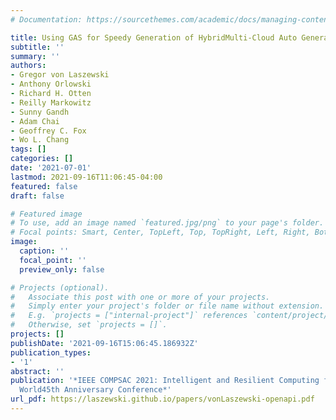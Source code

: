 ```yaml
---
# Documentation: https://sourcethemes.com/academic/docs/managing-content/

title: Using GAS for Speedy Generation of HybridMulti-Cloud Auto Generated AI Services
subtitle: ''
summary: ''
authors:
- Gregor von Laszewski
- Anthony Orlowski
- Richard H. Otten
- Reilly Markowitz
- Sunny Gandh
- Adam Chai
- Geoffrey C. Fox
- Wo L. Chang
tags: []
categories: []
date: '2021-07-01'
lastmod: 2021-09-16T11:06:45-04:00
featured: false
draft: false

# Featured image
# To use, add an image named `featured.jpg/png` to your page's folder.
# Focal points: Smart, Center, TopLeft, Top, TopRight, Left, Right, BottomLeft, Bottom, BottomRight.
image:
  caption: ''
  focal_point: ''
  preview_only: false

# Projects (optional).
#   Associate this post with one or more of your projects.
#   Simply enter your project's folder or file name without extension.
#   E.g. `projects = ["internal-project"]` references `content/project/deep-learning/index.md`.
#   Otherwise, set `projects = []`.
projects: []
publishDate: '2021-09-16T15:06:45.186932Z'
publication_types:
- '1'
abstract: ''
publication: '*IEEE COMPSAC 2021: Intelligent and Resilient Computing for a Collaborative
  World45th Anniversary Conference*'
url_pdf: https://laszewski.github.io/papers/vonLaszewski-openapi.pdf
---
```

